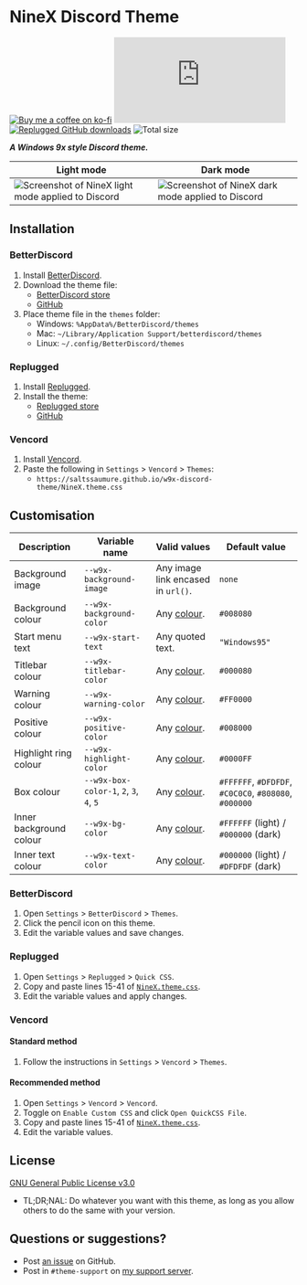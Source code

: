 [screenshot]: https://user-images.githubusercontent.com/29710355/231909312-bf3786dc-317a-40c4-909b-b5dc58093b15.png
[light]: https://user-images.githubusercontent.com/29710355/231909647-72871e7f-8763-4174-9c71-5f1bb7d401bc.png
[dark]: https://user-images.githubusercontent.com/29710355/231909520-b24c4301-2d90-4c6c-9e5d-ca9ce20e3ba6.png

[css-color]:        https://developer.mozilla.org/en-US/docs/Web/CSS/color_value
[discord]:          https://discord.gg/uy8nKQVatp

[BetterDiscord]:    https://betterdiscord.app/
[Replugged]:        https://replugged.dev/
[Vencord]:          https://github.com/Vendicated/Vencord

[shield-donate]:    https://img.shields.io/badge/Donate-ko--fi-orange?style=flat-square&logo=kofi&logoColor=orange
[ko-fi]:            https://ko-fi.com/saltssaumure "Buy me a coffee!"

[shield-bd-dl]:     https://img.shields.io/github/downloads/Saltssaumure/w9x-discord-theme/NineX.theme.css?color=purple&label=BD%20GitHub%20downloads&style=flat-square
[shield-asar-dl]:   https://img.shields.io/github/downloads/Saltssaumure/w9x-discord-theme/net.saltssaumure.NineX.asar?color=purple&label=Replugged%20downloads&style=flat-square
[shield-repo-size]: https://img.shields.io/github/repo-size/saltssaumure/w9x-discord-theme?style=flat-square "Total size"

[license]:          https://github.com/Saltssaumure/w9x-discord-theme/blob/main/LICENSE
[issues]:           https://github.com/Saltssaumure/w9x-discord-theme/issues
[.theme.css]:       https://github.com/Saltssaumure/w9x-discord-theme/blob/main/NineX.theme.css

[release-bd]:       https://betterdiscord.app/theme/?id=933 "BetterDiscord store page"
[release-bd-gh]:    https://github.com/Saltssaumure/w9x-discord-theme/releases/latest/download/NineX.theme.css "Latest release"
[release-rp]:       https://replugged.dev/store/net.saltssaumure.NineX "Replugged store page"
[release-rp-gh]:    https://github.com/Saltssaumure/w9x-discord-theme/releases/latest/download/net.saltssaumure.NineX.asar "Latest release"

# NineX Discord Theme
[![Buy me a coffee on ko-fi][shield-donate]][ko-fi]
[![BetterDiscord GitHub downloads][shield-bd-dl]][release-bd-gh]
[![Replugged GitHub downloads][shield-asar-dl]][release-rp-gh]
![Total size][shield-repo-size]

***A Windows 9x style Discord theme.***

| Light mode                                                  | Dark mode                                                 |
| ----------------------------------------------------------- | --------------------------------------------------------- |
| ![Screenshot of NineX light mode applied to Discord][light] | ![Screenshot of NineX dark mode applied to Discord][dark] |

## Installation

### BetterDiscord
1. Install [BetterDiscord][BetterDiscord].
2. Download the theme file:
    - [BetterDiscord store][release-bd]
    - [GitHub][release-bd-gh]
3. Place theme file in the `themes` folder:
    - Windows: `%AppData%/BetterDiscord/themes`
    - Mac: `~/Library/Application Support/betterdiscord/themes`
    - Linux: `~/.config/BetterDiscord/themes`

### Replugged
1. Install [Replugged][Replugged].
2. Install the theme:
    - [Replugged store][release-rp]
    - [GitHub][release-rp-gh]

### Vencord
1. Install [Vencord][Vencord].
2. Paste the following in `Settings` > `Vencord` > `Themes`:
    - `https://saltssaumure.github.io/w9x-discord-theme/NineX.theme.css`

## Customisation

| Description             | Variable name                           | Valid values                       | Default value                                         |
| ----------------------- | --------------------------------------- | ---------------------------------- | ----------------------------------------------------- |
| Background image        | `--w9x-background-image`                | Any image link encased in `url()`. | `none`                                                |
| Background colour       | `--w9x-background-color`                | Any [colour][css-color].           | `#008080`                                             |
| Start menu text         | `--w9x-start-text`                      | Any quoted text.                   | `"Windows95"`                                         |
| Titlebar colour         | `--w9x-titlebar-color`                  | Any [colour][css-color].           | `#000080`                                             |
| Warning colour          | `--w9x-warning-color`                   | Any [colour][css-color].           | `#FF0000`                                             |
| Positive colour         | `--w9x-positive-color`                  | Any [colour][css-color].           | `#008000`                                             |
| Highlight ring colour   | `--w9x-highlight-color`                 | Any [colour][css-color].           | `#0000FF`                                             |
| Box colour              | `--w9x-box-color-1`, `2`, `3`, `4`, `5` | Any [colour][css-color].           | `#FFFFFF`, `#DFDFDF`, `#C0C0C0`, `#808080`, `#000000` |
| Inner background colour | `--w9x-bg-color`                        | Any [colour][css-color].           | `#FFFFFF` (light) / `#000000` (dark)                  |
| Inner text colour       | `--w9x-text-color`                      | Any [colour][css-color].           | `#000000` (light) / `#DFDFDF` (dark)                  |

### BetterDiscord
1. Open `Settings` > `BetterDiscord` > `Themes`.
2. Click the pencil icon on this theme.
3. Edit the variable values and save changes.

### Replugged
1. Open `Settings` > `Replugged` > `Quick CSS`.
2. Copy and paste lines 15-41 of [`NineX.theme.css`][.theme.css].
3. Edit the variable values and apply changes.

### Vencord
#### Standard method
1. Follow the instructions in `Settings` > `Vencord` > `Themes`.
#### Recommended method
1. Open `Settings` > `Vencord` > `Vencord`.
2. Toggle on `Enable Custom CSS` and click `Open QuickCSS File`.
3. Copy and paste lines 15-41 of [`NineX.theme.css`][.theme.css].
4. Edit the variable values.
 
## License
[GNU General Public License v3.0][license]
- <span title="Too long; didn't read; not a lawyer">TL;DR;NAL</span>: Do whatever you want with this theme, as long as you allow others to do the same with your version.

## Questions or suggestions?
- Post [an issue][issues] on GitHub.
- Post in `#theme-support` on [my support server][discord].
